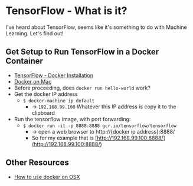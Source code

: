 # TensorFlow - What is it?

I've heard about TensorFlow, seems like it's something to do with Machine Learning. Let's find out!

## Get Setup to Run TensorFlow in a Docker Container
  * [TensorFlow - Docker Installation](https://www.tensorflow.org/versions/r0.8/get_started/os_setup.html#docker-installation)
  * [Docker on Mac](https://docs.docker.com/mac/step_one/)
  * Before proceeding, does ``docker run hello-world`` work?
  * Get the docker IP address
    * ``$ docker-machine ip default``
      * -> ``192.168.99.100`` Whatever this IP address is copy it to the clipboard 
  * Run the tensorflow image, with port forwarding:
    * ``$ docker run -it -p 8888:8888 gcr.io/tensorflow/tensorflow``
      * -> open a web browser to http://{docker ip address}:8888/
      * So for my example that is [http://192.168.99.100:8888/](http://192.168.99.100:8888/)
  

## Other Resources
* [How to use docker on OSX](https://www.viget.com/articles/how-to-use-docker-on-os-x-the-missing-guide)

 
  
